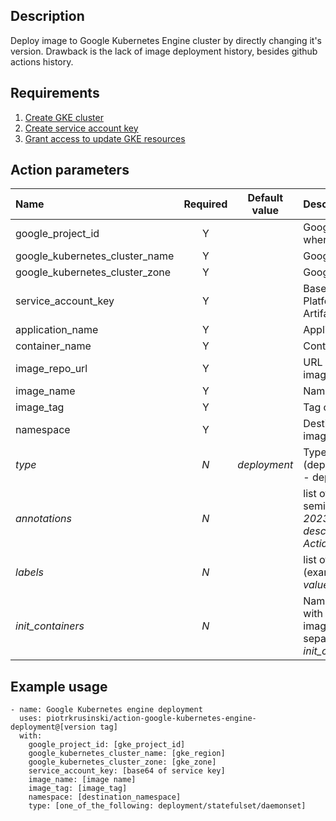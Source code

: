 ## Description
Deploy image to Google Kubernetes Engine cluster by directly changing it's version.
Drawback is the lack of image deployment history, besides github actions history.

## Requirements
1. [Create GKE cluster](????????????????)
2. [Create service account key](https://developers.google.com/workspace/guides/ceate-credentials#:~:text=your%20service%20account%3A-,In%20the%20Google%20Cloud%20console%2C%20go%20to%20Menu%20menu,IAM%20%26%20Admin%20%3E%20Service%20Accounts.&text=Select%20your%20service%20account.,Add%20key%20%3E%20Create%20new%20key.)
3. [Grant access to update GKE resources](????????????)

## Action parameters
Name                              | Required  | Default value | Description
:---------------------------------|:---------:|:-------------:|:-----------
google_project_id                 | Y         |               | Google project ID of your project where GKE is created
google_kubernetes_cluster_name    | Y         |               | Google Kubernetes Cluster name
google_kubernetes_cluster_zone    | Y         |               | Google Kubernetes Cluster zone
service_account_key               | Y         |               | Base64 version of Google Cloud Platform service key to access Artifact Registry
application_name                  | Y         |               | Application name to update
container_name                    | Y         |               | Container name to update
image_repo_url                    | Y         |               | URL docker image repository where image is stored
image_name                        | Y         |               | Name of deployed image
image_tag                         | Y         |               | Tag of deployed image
namespace                         | Y         |               | Destination namespace where image should be updated
*type*                            | *N*       | *deployment*  | Type of updated resource (deployment/statefulset/daemonset) - deployment is default
*annotations*                     | *N*       |               | list of annotations separated by semicolon (example: *update_date: 20231029_181921, description_tag: Updated by GitHub Actions*)
*labels*                          | *N*       |               | list of labels separated by semicolon (example: *label1: value1, label2: value2*)
*init_containers*                 | *N*       |               | Name of init_containers to update with the same image_name:image_tag (list separated by semicolon, example: *init_container1, init_container2*)

## Example usage
```
- name: Google Kubernetes engine deployment
  uses: piotrkrusinski/action-google-kubernetes-engine-deployment@[version tag]
  with:
    google_project_id: [gke_project_id]
    google_kubernetes_cluster_name: [gke_region]
    google_kubernetes_cluster_zone: [gke_zone]
    service_account_key: [base64 of service key]
    image_name: [image name]
    image_tag: [image_tag]
    namespace: [destination_namespace]
    type: [one_of_the_following: deployment/statefulset/daemonset]
```